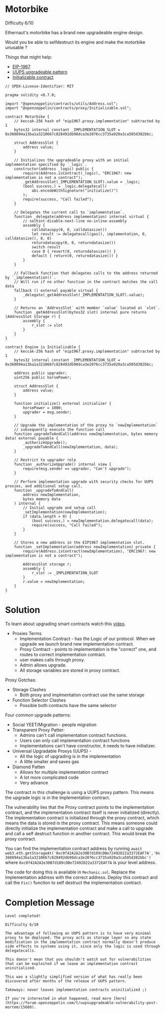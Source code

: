# Motorbike

Difficulty 6/10

Ethernaut's motorbike has a brand new upgradeable engine design.

Would you be able to selfdestruct its engine and make the motorbike unusable ?

Things that might help:

* [EIP-1967](https://eips.ethereum.org/EIPS/eip-1967)
* [UUPS upgradeable pattern](https://forum.openzeppelin.com/t/uups-proxies-tutorial-solidity-javascript/7786)
* [Initializable contract](https://github.com/OpenZeppelin/openzeppelin-upgrades/blob/master/packages/core/contracts/Initializable.sol)


``` Solidity
// SPDX-License-Identifier: MIT

pragma solidity <0.7.0;

import "@openzeppelin/contracts/utils/Address.sol";
import "@openzeppelin/contracts/proxy/Initializable.sol";

contract Motorbike {
    // keccak-256 hash of "eip1967.proxy.implementation" subtracted by 1
    bytes32 internal constant _IMPLEMENTATION_SLOT = 0x360894a13ba1a3210667c828492db98dca3e2076cc3735a920a3ca505d382bbc;
    
    struct AddressSlot {
        address value;
    }
    
    // Initializes the upgradeable proxy with an initial implementation specified by `_logic`.
    constructor(address _logic) public {
        require(Address.isContract(_logic), "ERC1967: new implementation is not a contract");
        _getAddressSlot(_IMPLEMENTATION_SLOT).value = _logic;
        (bool success,) = _logic.delegatecall(
            abi.encodeWithSignature("initialize()")
        );
        require(success, "Call failed");
    }

    // Delegates the current call to `implementation`.
    function _delegate(address implementation) internal virtual {
        // solhint-disable-next-line no-inline-assembly
        assembly {
            calldatacopy(0, 0, calldatasize())
            let result := delegatecall(gas(), implementation, 0, calldatasize(), 0, 0)
            returndatacopy(0, 0, returndatasize())
            switch result
            case 0 { revert(0, returndatasize()) }
            default { return(0, returndatasize()) }
        }
    }

    // Fallback function that delegates calls to the address returned by `_implementation()`. 
    // Will run if no other function in the contract matches the call data
    fallback () external payable virtual {
        _delegate(_getAddressSlot(_IMPLEMENTATION_SLOT).value);
    }

    // Returns an `AddressSlot` with member `value` located at `slot`.
    function _getAddressSlot(bytes32 slot) internal pure returns (AddressSlot storage r) {
        assembly {
            r_slot := slot
        }
    }
}

contract Engine is Initializable {
    // keccak-256 hash of "eip1967.proxy.implementation" subtracted by 1
    bytes32 internal constant _IMPLEMENTATION_SLOT = 0x360894a13ba1a3210667c828492db98dca3e2076cc3735a920a3ca505d382bbc;

    address public upgrader;
    uint256 public horsePower;

    struct AddressSlot {
        address value;
    }

    function initialize() external initializer {
        horsePower = 1000;
        upgrader = msg.sender;
    }

    // Upgrade the implementation of the proxy to `newImplementation`
    // subsequently execute the function call
    function upgradeToAndCall(address newImplementation, bytes memory data) external payable {
        _authorizeUpgrade();
        _upgradeToAndCall(newImplementation, data);
    }

    // Restrict to upgrader role
    function _authorizeUpgrade() internal view {
        require(msg.sender == upgrader, "Can't upgrade");
    }

    // Perform implementation upgrade with security checks for UUPS proxies, and additional setup call.
    function _upgradeToAndCall(
        address newImplementation,
        bytes memory data
    ) internal {
        // Initial upgrade and setup call
        _setImplementation(newImplementation);
        if (data.length > 0) {
            (bool success,) = newImplementation.delegatecall(data);
            require(success, "Call failed");
        }
    }
    
    // Stores a new address in the EIP1967 implementation slot.
    function _setImplementation(address newImplementation) private {
        require(Address.isContract(newImplementation), "ERC1967: new implementation is not a contract");
        
        AddressSlot storage r;
        assembly {
            r_slot := _IMPLEMENTATION_SLOT
        }
        r.value = newImplementation;
    }
}
```

# Solution
To learn about upgrading smart contracts watch this [video](https://piped.kavin.rocks/watch?v=bdXJmWajZRY).


* Proxies Terms
  * Implementation Contract - has the Logic of our protocol. When we upgrade we launch brand new implementation contract.
  * Proxy Contract - points to implementation is the "correct" one, and routes to correct implementation contract.
  * user makes calls through proxy.
  * Admin allows upgrade.
  * All storage variables are stored in proxy contract.

Proxy Gotchas:
* Storage Clashes
  * Both proxy and implmentation contract use the same storage
* Function Selector Clashes
  * Possible both contracts have the same selector

Four common upgrade patterns:
* Social YEET/Migration - people migration
* Transparent Proxy Patter:
  * Admins can't call implementation contract functions.
  * Users can only call implementation contract functions
  * Implementations can't have constructor, it needs to have initializer. 
* Universal Upgradable Proxys (UUPS) -
  * All the logic of upgrading is in the implementation 
  * A little smaller and saves gas
* Diamond Patten
  * Allows for multiple implementation contract
  * A lot more complicated code
  * Very advance

The contract in this challenge is using a UUPS proxy pattern. This means the upgrade logic is in the implementation contract.

The vulnerability lies that the Proxy contract points to the implementation contract, and the implementation contract itself is never initialized (directly). The implementation contract is initialized through the proxy contract, which means the data is stored in the proxy contract. This means someone could directly initialize the implementation contract and make a call to upgrade and call a self destruct function in another contract. This would break the proxy contract.

You can find the implementation contract address by running `await web3.eth.getStorageAt('0xc0f42A2A2e30B7d189cDBe72492D22a3372EAF7A','0x360894a13ba1a3210667c828492db98dca3e2076cc3735a920a3ca505d382bbc')` where `0xc0f42A2A2e30B7d189cDBe72492D22a3372EAF7A` is your level address.

The code for doing this is available in `Mechanic.sol`. Replace the Implementation address with the correct address. Deploy this contract and call the `Fix()` function to self destruct the implementation contract.

# Completion Message
```
Level completed!

Difficulty 6/10

The advantage of following an UUPS pattern is to have very minimal proxy to be deployed. The proxy acts as storage layer so any state modification in the implementation contract normally doesn't produce side effects to systems using it, since only the logic is used through delegatecalls.

This doesn't mean that you shouldn't watch out for vulnerabilities that can be exploited if we leave an implementation contract uninitialized.

This was a slightly simplified version of what has really been discovered after months of the release of UUPS pattern.

Takeways: never leaves implementation contracts uninitialized ;)

If you're interested in what happened, read more [here](https://forum.openzeppelin.com/t/uupsupgradeable-vulnerability-post-mortem/15680).
```
